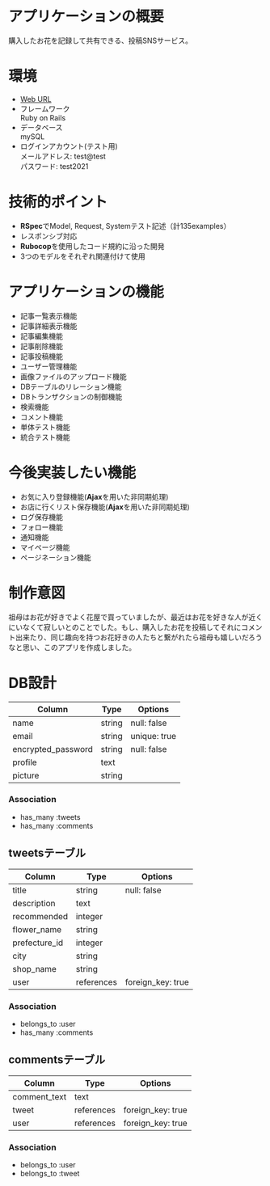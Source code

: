 # アプリケーションの概要
購入したお花を記録して共有できる、投稿SNSサービス。

# 環境
* [Web URL](https://hanataba.herokuapp.com/)
* フレームワーク
  <br>
  Ruby on Rails
* データベース
  <br>
  mySQL
* ログインアカウント(テスト用)
  <br>
  メールアドレス: test@test
  <br>
  パスワード: test2021

# 技術的ポイント
* **RSpec**でModel, Request, Systemテスト記述（計135examples）
* レスポンシブ対応
* **Rubocop**を使用したコード規約に沿った開発
* 3つのモデルをそれぞれ関連付けて使用

# アプリケーションの機能
* 記事一覧表示機能
* 記事詳細表示機能
* 記事編集機能
* 記事削除機能
* 記事投稿機能
* ユーザー管理機能
* 画像ファイルのアップロード機能
* DBテーブルのリレーション機能
* DBトランザクションの制御機能
* 検索機能
* コメント機能
* 単体テスト機能
* 統合テスト機能

# 今後実装したい機能
* お気に入り登録機能(**Ajax**を用いた非同期処理)
* お店に行くリスト保存機能(**Ajax**を用いた非同期処理)
* ログ保存機能
* フォロー機能
* 通知機能
* マイページ機能
* ページネーション機能

# 制作意図
祖母はお花が好きでよく花屋で買っていましたが、最近はお花を好きな人が近くにいなくて寂しいとのことでした。もし、購入したお花を投稿してそれにコメント出来たり、同じ趣向を持つお花好きの人たちと繋がれたら祖母も嬉しいだろうなと思い、このアプリを作成しました。

# DB設計

|Column|Type|Options|
|------|----|-------|
| name | string | null: false |
| email | string | unique: true |
| encrypted_password | string | null: false |
| profile | text | |
| picture | string | |

### Association
- has_many :tweets
- has_many :comments

## tweetsテーブル
|Column|Type|Options|
|------|----|-------|
| title | string | null: false |
| description | text | |
| recommended | integer | |
| flower_name | string | |
| prefecture_id | integer | |
| city | string | |
| shop_name | string | |
| user | references | foreign_key: true |

### Association
- belongs_to :user
- has_many :comments

## commentsテーブル
|Column|Type|Options|
|------|----|-------|
| comment_text | text | |
| tweet | references | foreign_key: true |
| user | references | foreign_key: true |

### Association
- belongs_to :user
- belongs_to :tweet
